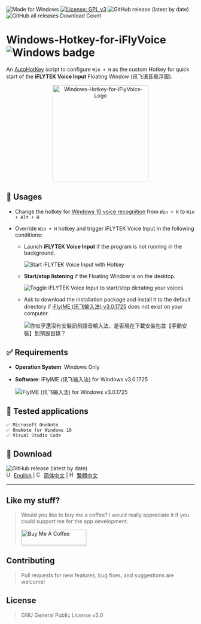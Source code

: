 
![Made for Windows](https://img.shields.io/badge/Made%20for-Windows-1f425f.svg) [![License: GPL v3](https://img.shields.io/badge/License-GPLv3-blue.svg)](https://www.gnu.org/licenses/gpl-3.0) ![GitHub release (latest by date)](https://img.shields.io/github/v/release/chriskyfung/voice-input-tools-for-windows) ![GitHub all releases
 Download Count](https://img.shields.io/github/downloads/chriskyfung/voice-input-tools-for-windows/total)

# Windows-Hotkey-for-iFlyVoice ![Windows badge](https://img.shields.io/badge/Windows-0078D6?style=for-the-badge&logo=windows&logoColor=white)

An [AutoHotKey](https://www.autohotkey.com/) script to configure `Win + H` as the custom Hotkey for quick start of the **iFLYTEK Voice Input** Floating Window (讯飞语音悬浮窗).

<p style="text-align:center">
  <img src="https://github.com/chriskyfung/voice-input-tools-for-windows/raw/main/Windows-Hotkey-for-iFlyVoice/doc/images/icon_256x256.png" width="256" height="256" alt="Windows-Hotkey-for-iFlyVoice-Logo">
</p>

## 🚀 Usages

- Change the hotkey for [Windows 10 voice recognition](https://support.microsoft.com/en-us/windows/use-voice-recognition-in-windows-10-83ff75bd-63eb-0b6c-18d4-6fae94050571) from `Win + H` to `Win + Alt + H`
- Override `Win + H` hotkey and trigger iFLYTEK Voice Input in the following conditions:

  - Launch **iFLYTEK Voice Input** if the program is not running in the background.

    ![Start iFLYTEK Voice Input with Hotkey](https://github.com/chriskyfung/voice-input-tools-for-windows/raw/main/Windows-Hotkey-for-iFlyVoice/doc/images/launch-iflyvoice-using-hotkey.png)

  - **Start/stop listening** if the Floating Window is on the desktop.

    ![Toggle iFLYTEK Voice Input to start/stop dictating your voices](https://github.com/chriskyfung/voice-input-tools-for-windows/raw/main/Windows-Hotkey-for-iFlyVoice/doc/images/toggle-iflyvoice-onoff.png)

  - Ask to download the installation package and install it to the default directory if [iFlyIME (讯飞输入法) v3.0.1725](https://srf.xunfei.cn/) does not exist on your computer.

    ![你似乎還沒有安裝訊飛語音輸入法，是否現在下載安裝包並【手動安裝】到預設目錄？](https://github.com/chriskyfung/voice-input-tools-for-windows/raw/3795c09f7926ce9470db8339e39321ed05db32de/Windows-Hotkey-for-iFlyVoice/doc/images/warning-if-cannot-find-iflyvoice-exe.png)

## ✅ Requirements

- **Operation System**: Windows Only
- **Software**: iFlyIME (讯飞输入法) for Windows v3.0.1725

   ![iFlyIME (讯飞输入法) for Windows v3.0.1725](https://github.com/chriskyfung/voice-input-tools-for-windows/raw/main/Windows-Hotkey-for-iFlyVoice/doc/images/iflyime-for-windwos-pc.png)

## 🧪 Tested applications

    ✅ Microsoft OneNote
    ✅ OneNote for Windows 10
    ✅ Visual Studio Code

## 🔽 Download

![GitHub release (latest by date)](https://img.shields.io/github/v/release/chriskyfung/voice-input-tools-for-windows)  \
<img src="https://cdn.jsdelivr.net/gh/hjnilsson/country-flags@master/svg/us.svg" height="16" alt="US"> [English](https://github.com/chriskyfung/voice-input-tools-for-windows/releases/download/v2.1.2/Windows-Hotkey-for-iFlyVoice-en-32bit.exe) | <img src="https://cdn.jsdelivr.net/gh/hjnilsson/country-flags@master/svg/cn.svg" height="16" alt="China"> [简体中文](https://github.com/chriskyfung/voice-input-tools-for-windows/releases/download/v2.1.2/Windows-Hotkey-for-iFlyVoice-zhs-32bit.exe) | <img src="https://cdn.jsdelivr.net/gh/hjnilsson/country-flags@master/svg/hk.svg" height="16" alt="Hong Kong"> [繁體中文](https://github.com/chriskyfung/voice-input-tools-for-windows/releases/download/v2.1.2/Windows-Hotkey-for-iFlyVoice-zht-32bit.exe)

* * *

## Like my stuff?

> Would you like to buy me a coffee? I would really appreciate it if you could support me for the app development.
>
> <a href="https://www.buymeacoffee.com/chrisfungky"><img src="https://www.buymeacoffee.com/assets/img/custom_images/orange_img.png" alt="Buy Me A Coffee" style="height: 41px !important;width: 174px !important;box-shadow: 0px 3px 2px 0px rgba(190, 190, 190, 0.5) !important;-webkit-box-shadow: 0px 3px 2px 0px rgba(190, 190, 190, 0.5) !important;" target="_blank"></a>

## Contributing

> Pull requests for new features, bug fixes, and suggestions are welcome!

## License

> GNU General Public License v3.0
